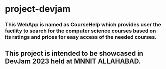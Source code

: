 # project-devjam

### This WebApp is named as CourseHelp which provides user the facility to search for the computer science courses based on its ratings and prices for easy access of the needed courses.

## This project is intended to be showcased in DevJam 2023 held at MNNIT ALLAHABAD.
